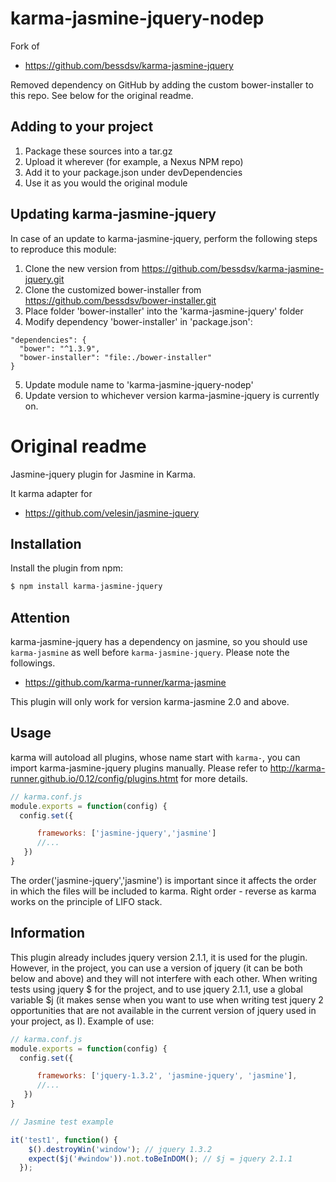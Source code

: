 karma-jasmine-jquery-nodep
==========================

Fork of
+ https://github.com/bessdsv/karma-jasmine-jquery

Removed dependency on GitHub by adding the custom bower-installer to this repo.
See below for the original readme.

## Adding to your project
1. Package these sources into a tar.gz
2. Upload it wherever (for example, a Nexus NPM repo)
3. Add it to your package.json under devDependencies
4. Use it as you would the original module

## Updating karma-jasmine-jquery

In case of an update to karma-jasmine-jquery, perform the following steps to
reproduce this module:

1. Clone the new version from https://github.com/bessdsv/karma-jasmine-jquery.git
2. Clone the customized bower-installer from https://github.com/bessdsv/bower-installer.git
3. Place folder 'bower-installer' into the 'karma-jasmine-jquery' folder
4. Modify dependency 'bower-installer' in 'package.json':

  ```
  "dependencies": {
    "bower": "^1.3.9",
    "bower-installer": "file:./bower-installer"
  }
  ```
5. Update module name to 'karma-jasmine-jquery-nodep'
6. Update version to whichever version karma-jasmine-jquery is currently on.

# Original readme

Jasmine-jquery plugin for Jasmine in Karma.

It karma adapter for
+ https://github.com/velesin/jasmine-jquery

## Installation

Install the plugin from npm:

```sh
$ npm install karma-jasmine-jquery
```

## Attention
karma-jasmine-jquery has a dependency on jasmine, so you should use `karma-jasmine` as well before `karma-jasmine-jquery`. Please note the followings.
+ https://github.com/karma-runner/karma-jasmine

This plugin will only work for version karma-jasmine 2.0 and above.

## Usage
karma will autoload all plugins, whose name start with `karma-`, you can import karma-jasmine-jquery plugins manually. Please refer to http://karma-runner.github.io/0.12/config/plugins.htmt for more details.

```js
// karma.conf.js
module.exports = function(config) {
  config.set({

      frameworks: ['jasmine-jquery','jasmine']
      //...
   })
}
```

The order('jasmine-jquery','jasmine') is important since it affects the order in which the files will be included to karma. Right order - reverse as karma works on the principle of LIFO stack.

## Information
This plugin already includes jquery version 2.1.1, it is used for the plugin.
However, in the project, you can use a version of jquery (it can be both below and above) and they will not interfere with each other.
When writing tests using jquery $ for the project, and to use jquery 2.1.1, use a global variable $j (it makes sense when you want to use when writing test jquery 2 opportunities that are not available in the current version of jquery used in your project, as I).
Example of use:

```js
// karma.conf.js
module.exports = function(config) {
  config.set({

      frameworks: ['jquery-1.3.2', 'jasmine-jquery', 'jasmine'],
      //...
   })
}

// Jasmine test example

it('test1', function() {
    $().destroyWin('window'); // jquery 1.3.2
    expect($j('#window')).not.toBeInDOM(); // $j = jquery 2.1.1
  });

```
